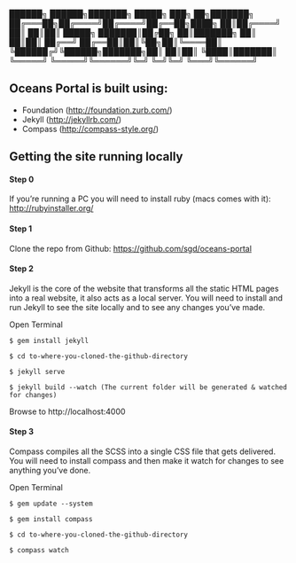 

 ██████╗  ██████╗███████╗ █████╗ ███╗   ██╗███████╗
██╔═══██╗██╔════╝██╔════╝██╔══██╗████╗  ██║██╔════╝
██║   ██║██║     █████╗  ███████║██╔██╗ ██║███████╗
██║   ██║██║     ██╔══╝  ██╔══██║██║╚██╗██║╚════██║
╚██████╔╝╚██████╗███████╗██║  ██║██║ ╚████║███████║
 ╚═════╝  ╚═════╝╚══════╝╚═╝  ╚═╝╚═╝  ╚═══╝╚══════╝


## Oceans Portal is built using:

* Foundation (http://foundation.zurb.com/)
* Jekyll (http://jekyllrb.com/)
* Compass (http://compass-style.org/)

## Getting the site running locally

#### Step 0
If you’re running a PC you will need to install ruby (macs comes with it):
http://rubyinstaller.org/

#### Step 1
Clone the repo from Github:
https://github.com/sgd/oceans-portal

#### Step 2
Jekyll is the core of the website that transforms all the static HTML pages into a real website, it also acts as a local server. You will need to install and run Jekyll to see the site locally and to see any changes you’ve made.

Open Terminal

`$ gem install jekyll`

`$ cd to-where-you-cloned-the-github-directory`

`$ jekyll serve`

`$ jekyll build --watch (The current folder will be generated & watched for changes)`

Browse to http://localhost:4000

#### Step 3
Compass compiles all the SCSS into a single CSS file that gets delivered. You will need to install compass and then make it watch for changes to see anything you’ve done. 

Open Terminal

`$ gem update --system`

`$ gem install compass`

`$ cd to-where-you-cloned-the-github-directory`

`$ compass watch`
